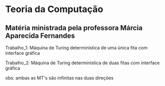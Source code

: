 # Teoria da Computação

## Matéria ministrada pela professora Márcia Aparecida Fernandes

Trabalho_1: Máquina de Turing deterministica de uma única fita com interface gráfica

Trabalho_2: Máquina de Turing deterministica de duas fitas com interface gráfica

obs: ambas as MT's são infinitas nas duas direções
